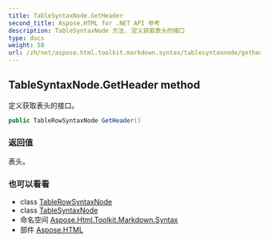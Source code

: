 ```yaml
---
title: TableSyntaxNode.GetHeader
second_title: Aspose.HTML for .NET API 参考
description: TableSyntaxNode 方法. 定义获取表头的接口
type: docs
weight: 50
url: /zh/net/aspose.html.toolkit.markdown.syntax/tablesyntaxnode/getheader/
---
```

## TableSyntaxNode.GetHeader method

定义获取表头的接口。

```csharp
public TableRowSyntaxNode GetHeader()
```

### 返回值

表头。

### 也可以看看

* class [TableRowSyntaxNode](../../tablerowsyntaxnode/)
* class [TableSyntaxNode](../)
* 命名空间 [Aspose.Html.Toolkit.Markdown.Syntax](../../tablesyntaxnode/)
* 部件 [Aspose.HTML](../../../)


